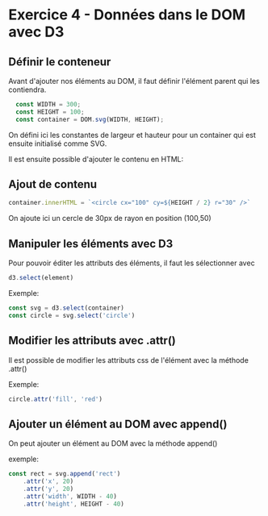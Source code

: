 # Exercice 4 - Données dans le DOM avec D3

## Définir le conteneur

Avant d'ajouter nos éléments au DOM, il faut définir l'élément parent qui les contiendra.

```javascript
  const WIDTH = 300;
  const HEIGHT = 100;
  const container = DOM.svg(WIDTH, HEIGHT);
```

On défini ici les constantes de largeur et hauteur pour un container qui est ensuite initialisé comme SVG.

Il est ensuite possible d'ajouter le contenu en HTML:



## Ajout de contenu

```javascript
container.innerHTML = `<circle cx="100" cy=${HEIGHT / 2} r="30" />`
```

On ajoute ici un cercle de 30px de rayon en position (100,50)



## Manipuler les éléments avec D3

Pour pouvoir éditer les attributs des éléments, il faut les sélectionner avec 

```javascript
d3.select(element)
```

Exemple:

```javascript
const svg = d3.select(container)
const circle = svg.select('circle')
```



## Modifier les attributs avec .attr()

Il est possible de modifier les attributs css de l'élément avec la méthode .attr()

Exemple:

```javascript
circle.attr('fill', 'red')
```



## Ajouter un élément au DOM avec append()

On peut ajouter un élément au DOM avec la méthode append()

exemple:

```javascript
const rect = svg.append('rect')
    .attr('x', 20)
    .attr('y', 20)
    .attr('width', WIDTH - 40)
    .attr('height', HEIGHT - 40)
```
